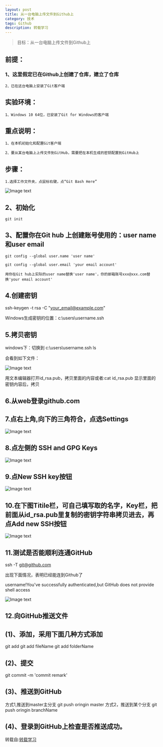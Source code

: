 ```yaml
---
layout: post
title: 从一台电脑上传文件到Github上
category: 技术
tags: Github
description: 转载学习
---
```


> 目标：从一台电脑上传文件到Github上

## 前提：

### 1、这里假定已在Github上创建了仓库，建立了仓库

	2、已在这台电脑上安装了Git客户端

## 实验环境：

	1、Windows 10 64位，已安装了Git for Windows的客户端

## 重点说明：

	1、在本机初始化和配置Git客户端

	2、要从某台电脑上上传文件到GitHub，需要把在本机生成的密钥配置到GitHub上

## 步骤：

	1.选择工作文件夹，点鼠标右键，点“Git Bash Here”
	
![Image text](https://raw.githubusercontent.com/NeroLiang19/NeroLiang19.github.io/master/_src/Tech/Connect-github-with-your-PC/1.png)

## 2、初始化

	git init

## 3、配置你在Git hub 上创建账号使用的：user name和user  email

	git config --global user.name 'user name'

	git config --global user.email 'your email account'
	
	用你在Git hub上实际的user name替换'user name'，你的邮箱账号xxx@xxx.com替换'your email account'

## 4.创建密钥

 ssh-keygen -t rsa -C "your_email@example.com"

 Windows生成密钥的位置：c:\users\username\.ssh

## 5.拷贝密钥

 windows下：切换到 c:\users\username\.ssh  ls

 会看到如下文件：
	
![Image text](https://raw.githubusercontent.com/NeroLiang19/NeroLiang19.github.io/master/_src/Tech/Connect-github-with-your-PC/2.png)

 用文本编辑器打开id_rsa.pub，拷贝里面的内容或者:cat id_rsa.pub 显示里面的密钥内容后，拷贝

## 6.从web登录github.com

## 7.点右上角,向下的三角符合，点选Settings
	
![Image text](https://raw.githubusercontent.com/NeroLiang19/NeroLiang19.github.io/master/_src/Tech/Connect-github-with-your-PC/3.png)

## 8.点左侧的 SSH and GPG Keys

![Image text](https://raw.githubusercontent.com/NeroLiang19/NeroLiang19.github.io/master/_src/Tech/Connect-github-with-your-PC/4.png)

## 9.点New SSH key按钮

![Image text](https://raw.githubusercontent.com/NeroLiang19/NeroLiang19.github.io/master/_src/Tech/Connect-github-with-your-PC/5.png)

## 10.在下图Titile栏，可自己填写取的名字，Key栏，把前面从id_rsa.pub里复制的密钥字符串拷贝进去，再点Add new SSH按钮

![Image text](https://raw.githubusercontent.com/NeroLiang19/NeroLiang19.github.io/master/_src/Tech/Connect-github-with-your-PC/6.png)

## 11.测试是否能顺利连通GitHub

 ssh -T git@github.com

 出现下面情况，表明已经能连到Github了

 username!You've successfully authenticated,but GitHub does not provide shell access

![Image text](https://raw.githubusercontent.com/NeroLiang19/NeroLiang19.github.io/master/_src/Tech/Connect-github-with-your-PC/7.png)

## 12.向GitHub推送文件

## (1)、添加，采用下面几种方式添加

 git add
 git add fileName
 git add folderName

## (2)、提交

 git commit -m 'commit remark'

## (3)、推送到GitHub

 方式1,推送到master主分支 git push oringin master
 方式2，推送到某个分支 git push oringin branchName

## (4)、登录到GitHub上检查是否推送成功。
	  
转载自:[转载学习](https://www.cnblogs.com/SH170706/p/10570598.html)
